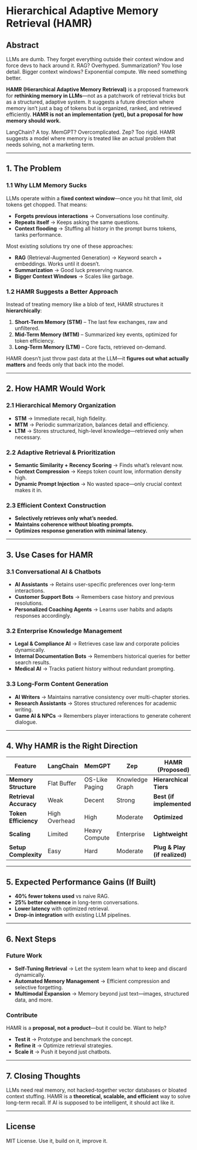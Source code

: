 # Hierarchical Adaptive Memory Retrieval (HAMR)

## Abstract
LLMs are dumb. They forget everything outside their context window and force devs to hack around it. RAG? Overhyped. Summarization? You lose detail. Bigger context windows? Exponential compute. We need something better.

**HAMR (Hierarchical Adaptive Memory Retrieval)** is a proposed framework for **rethinking memory in LLMs**—not as a patchwork of retrieval tricks but as a structured, adaptive system. It suggests a future direction where memory isn’t just a bag of tokens but is organized, ranked, and retrieved efficiently. **HAMR is not an implementation (yet), but a proposal for how memory should work.**

LangChain? A toy. MemGPT? Overcomplicated. Zep? Too rigid. HAMR suggests a model where memory is treated like an actual problem that needs solving, not a marketing term.

---

## 1. The Problem
### 1.1 Why LLM Memory Sucks
LLMs operate within a **fixed context window**—once you hit that limit, old tokens get chopped. That means:
- **Forgets previous interactions** → Conversations lose continuity.
- **Repeats itself** → Keeps asking the same questions.
- **Context flooding** → Stuffing all history in the prompt burns tokens, tanks performance.

Most existing solutions try one of these approaches:
- **RAG** (Retrieval-Augmented Generation) → Keyword search + embeddings. Works until it doesn’t.
- **Summarization** → Good luck preserving nuance.
- **Bigger Context Windows** → Scales like garbage.

### 1.2 HAMR Suggests a Better Approach
Instead of treating memory like a blob of text, HAMR structures it **hierarchically**:
1. **Short-Term Memory (STM)** – The last few exchanges, raw and unfiltered.
2. **Mid-Term Memory (MTM)** – Summarized key events, optimized for token efficiency.
3. **Long-Term Memory (LTM)** – Core facts, retrieved on-demand.

HAMR doesn’t just throw past data at the LLM—it **figures out what actually matters** and feeds only that back into the model.

---

## 2. How HAMR Would Work
### 2.1 Hierarchical Memory Organization
- **STM** → Immediate recall, high fidelity.
- **MTM** → Periodic summarization, balances detail and efficiency.
- **LTM** → Stores structured, high-level knowledge—retrieved only when necessary.

### 2.2 Adaptive Retrieval & Prioritization
- **Semantic Similarity + Recency Scoring** → Finds what’s relevant now.
- **Context Compression** → Keeps token count low, information density high.
- **Dynamic Prompt Injection** → No wasted space—only crucial context makes it in.

### 2.3 Efficient Context Construction
- **Selectively retrieves only what’s needed.**
- **Maintains coherence without bloating prompts.**
- **Optimizes response generation with minimal latency.**

---

## 3. Use Cases for HAMR
### 3.1 Conversational AI & Chatbots
- **AI Assistants** → Retains user-specific preferences over long-term interactions.
- **Customer Support Bots** → Remembers case history and previous resolutions.
- **Personalized Coaching Agents** → Learns user habits and adapts responses accordingly.

### 3.2 Enterprise Knowledge Management
- **Legal & Compliance AI** → Retrieves case law and corporate policies dynamically.
- **Internal Documentation Bots** → Remembers historical queries for better search results.
- **Medical AI** → Tracks patient history without redundant prompting.

### 3.3 Long-Form Content Generation
- **AI Writers** → Maintains narrative consistency over multi-chapter stories.
- **Research Assistants** → Stores structured references for academic writing.
- **Game AI & NPCs** → Remembers player interactions to generate coherent dialogue.

---

## 4. Why HAMR is the Right Direction
| Feature                | LangChain | MemGPT | Zep | **HAMR (Proposed)** |
|------------------------|----------|--------|-----|---------------------|
| **Memory Structure**   | Flat Buffer | OS-Like Paging | Knowledge Graph | **Hierarchical Tiers** |
| **Retrieval Accuracy** | Weak | Decent | Strong | **Best (if implemented)** |
| **Token Efficiency**   | High Overhead | High | Moderate | **Optimized** |
| **Scaling**           | Limited | Heavy Compute | Enterprise | **Lightweight** |
| **Setup Complexity**   | Easy | Hard | Moderate | **Plug & Play (if realized)** |

---

## 5. Expected Performance Gains (If Built)
- **40% fewer tokens used** vs naive RAG.
- **25% better coherence** in long-term conversations.
- **Lower latency** with optimized retrieval.
- **Drop-in integration** with existing LLM pipelines.

---

## 6. Next Steps
### Future Work
- **Self-Tuning Retrieval** → Let the system learn what to keep and discard dynamically.
- **Automated Memory Management** → Efficient compression and selective forgetting.
- **Multimodal Expansion** → Memory beyond just text—images, structured data, and more.

### Contribute
HAMR is a **proposal, not a product**—but it could be. Want to help?
- **Test it** → Prototype and benchmark the concept.
- **Refine it** → Optimize retrieval strategies.
- **Scale it** → Push it beyond just chatbots.

---

## 7. Closing Thoughts
LLMs need real memory, not hacked-together vector databases or bloated context stuffing. HAMR is a **theoretical, scalable, and efficient** way to solve long-term recall. If AI is supposed to be intelligent, it should act like it.

---

## License
MIT License. Use it, build on it, improve it.
